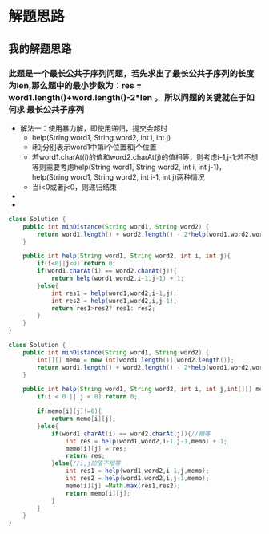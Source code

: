 # 解题思路

## 我的解题思路
### 此题是一个**最长公共子序列问题**，若先求出了最长公共子序列的长度为len,那么题中的最小步数为：res = word1.length()+word.length()-2*len 。 所以问题的关键就在于如何求 最长公共子序列
- 解法一：使用暴力解，即使用递归，提交会超时
    - help(String word1, String word2, int i, int j)
    - i和j分别表示word1中第i个位置和j个位置
    - 若word1.charAt(i)的值和word2.charAt(j)的值相等，则考虑i-1,j-1;若不想等则需要考虑help(String word1, String word2, int i, int j-1)，help(String word1, String word2, int i-1, int j)两种情况
    - 当i<0或者j<0，则递归结束
-
-

```java
class Solution {
    public int minDistance(String word1, String word2) {
        return word1.length() + word2.length() - 2*help(word1,word2,word1.length()-1, word2.length()-1);
    }

    public int help(String word1, String word2, int i, int j){
        if(i<0||j<0) return 0;
        if(word1.charAt(i) == word2.charAt(j)){
            return help(word1,word2,i-1,j-1) + 1;
        }else{
            int res1 = help(word1,word2,i-1,j);
            int res2 = help(word1,word2,i,j-1);
            return res1>res2? res1: res2;
        }
    }
}
```


```java
class Solution {
    public int minDistance(String word1, String word2) {
        int[][] memo = new int[word1.length()][word2.length()];
        return word1.length() + word2.length() - 2*help(word1,word2,word1.length()-1, word2.length()-1,memo);
    }

    public int help(String word1, String word2, int i, int j,int[][] memo){
        if(i < 0 || j < 0) return 0;

        if(memo[i][j]!=0){
            return memo[i][j];
        }else{
            if(word1.charAt(i) == word2.charAt(j)){//相等
                int res = help(word1,word2,i-1,j-1,memo) + 1;
                memo[i][j] = res;
                return res;
            }else{//i,j的值不相等
                int res1 = help(word1,word2,i-1,j,memo);
                int res2 = help(word1,word2,i,j-1,memo);
                memo[i][j] =Math.max(res1,res2);
                return memo[i][j];
            }
        }
    }
}
```